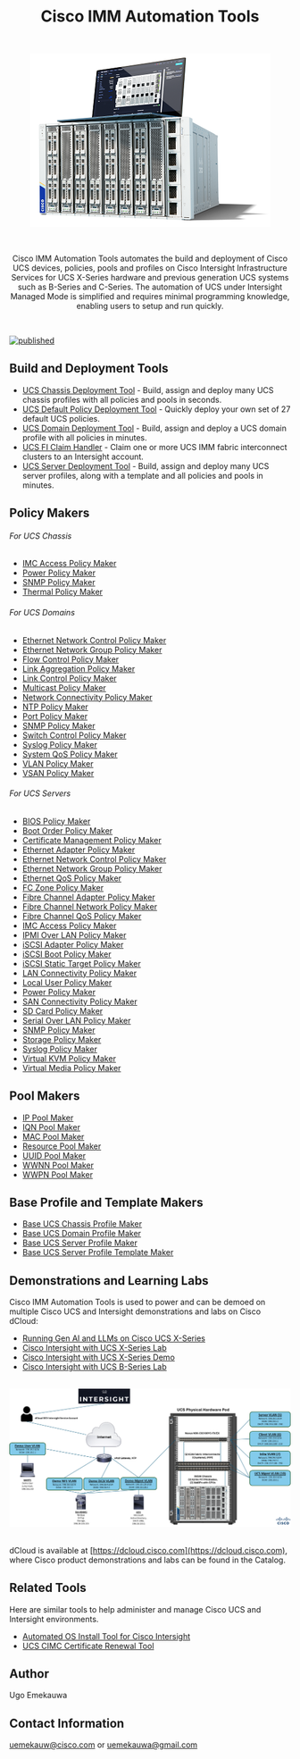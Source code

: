 <h1 align="center">Cisco IMM Automation Tools</h1>

<br>
<p align="center">
  <img alt="Cisco IMM Automation Tools Title Graphic" title="Cisco IMM Automation Tools Title Graphic" src="./src/assets/Cisco_IMM_Automation_Tools_Title_Graphic.png">
</p>  
<br>
<p align="center">
  Cisco IMM Automation Tools automates the build and deployment of Cisco UCS devices, policies, pools and profiles on Cisco Intersight Infrastructure Services for UCS X-Series hardware and previous generation UCS systems such as B-Series and C-Series. The automation of UCS under Intersight Managed Mode is simplified and requires minimal programming knowledge, enabling users to setup and run quickly.
</p>
<br>

[![published](https://static.production.devnetcloud.com/codeexchange/assets/images/devnet-published.svg)](https://developer.cisco.com/codeexchange/github/repo/ugo-emekauwa/cisco-imm-automation-tools)

## Build and Deployment Tools
- [UCS Chassis Deployment Tool](./src/deployment_tools/ucs_chassis_deployment_tool) - Build, assign and deploy many UCS chassis profiles with all policies and pools in seconds.
- [UCS Default Policy Deployment Tool](./src/deployment_tools/ucs_default_policy_deployment_tool) - Quickly deploy your own set of 27 default UCS policies.
- [UCS Domain Deployment Tool](./src/deployment_tools/ucs_domain_deployment_tool) - Build, assign and deploy a UCS domain profile with all policies in minutes.
- [UCS FI Claim Handler](./src/deployment_tools/ucs_fi_claim_handler) - Claim one or more UCS IMM fabric interconnect clusters to an Intersight account.
- [UCS Server Deployment Tool](./src/deployment_tools/ucs_server_deployment_tool) - Build, assign and deploy many UCS server profiles, along with a template and all policies and pools in minutes.

## Policy Makers

###### For UCS Chassis
- [IMC Access Policy Maker](./src/policy_makers/imc_access_policy_maker)
- [Power Policy Maker](./src/policy_makers/power_policy_maker)
- [SNMP Policy Maker](./src/policy_makers/snmp_policy_maker)
- [Thermal Policy Maker](./src/policy_makers/thermal_policy_maker)

###### For UCS Domains
- [Ethernet Network Control Policy Maker](./src/policy_makers/ethernet_network_control_policy_maker)
- [Ethernet Network Group Policy Maker](./src/policy_makers/ethernet_network_group_policy_maker)
- [Flow Control Policy Maker](./src/policy_makers/flow_control_policy_maker)
- [Link Aggregation Policy Maker](./src/policy_makers/link_aggregation_policy_maker)
- [Link Control Policy Maker](./src/policy_makers/link_control_policy_maker)
- [Multicast Policy Maker](./src/policy_makers/multicast_policy_maker)
- [Network Connectivity Policy Maker](./src/policy_makers/network_connectivity_policy_maker)
- [NTP Policy Maker](./src/policy_makers/ntp_policy_maker)
- [Port Policy Maker](./src/policy_makers/port_policy_maker)
- [SNMP Policy Maker](./src/policy_makers/snmp_policy_maker)
- [Switch Control Policy Maker](./src/policy_makers/switch_control_policy_maker)
- [Syslog Policy Maker](./src/policy_makers/syslog_policy_maker)
- [System QoS Policy Maker](./src/policy_makers/system_qos_policy_maker)
- [VLAN Policy Maker](./src/policy_makers/vlan_policy_maker)
- [VSAN Policy Maker](./src/policy_makers/vsan_policy_maker)

###### For UCS Servers
- [BIOS Policy Maker](./src/policy_makers/bios_policy_maker)
- [Boot Order Policy Maker](./src/policy_makers/boot_order_policy_maker)
- [Certificate Management Policy Maker](./src/policy_makers/cert_mgmt_policy_maker)
- [Ethernet Adapter Policy Maker](./src/policy_makers/ethernet_adapter_policy_maker)
- [Ethernet Network Control Policy Maker](./src/policy_makers/ethernet_network_control_policy_maker)
- [Ethernet Network Group Policy Maker](./src/policy_makers/ethernet_network_group_policy_maker)
- [Ethernet QoS Policy Maker](./src/policy_makers/ethernet_qos_policy_maker)
- [FC Zone Policy Maker](./src/policy_makers/fc_zone_policy_maker)
- [Fibre Channel Adapter Policy Maker](./src/policy_makers/fibre_channel_adapter_policy_maker)
- [Fibre Channel Network Policy Maker](./src/policy_makers/fibre_channel_network_policy_maker)
- [Fibre Channel QoS Policy Maker](./src/policy_makers/fibre_channel_qos_policy_maker)
- [IMC Access Policy Maker](./src/policy_makers/imc_access_policy_maker)
- [IPMI Over LAN Policy Maker](./src/policy_makers/ipmi_over_lan_policy_maker)
- [iSCSI Adapter Policy Maker](./src/policy_makers/iscsi_adapter_policy_maker)
- [iSCSI Boot Policy Maker](./src/policy_makers/iscsi_boot_policy_maker)
- [iSCSI Static Target Policy Maker](./src/policy_makers/iscsi_static_target_policy_maker)
- [LAN Connectivity Policy Maker](./src/policy_makers/lan_connectivity_policy_maker)
- [Local User Policy Maker](./src/policy_makers/local_user_policy_maker)
- [Power Policy Maker](./src/policy_makers/power_policy_maker)
- [SAN Connectivity Policy Maker](./src/policy_makers/san_connectivity_policy_maker)
- [SD Card Policy Maker](./src/policy_makers/sd_card_policy_maker)
- [Serial Over LAN Policy Maker](./src/policy_makers/serial_over_lan_policy_maker)
- [SNMP Policy Maker](./src/policy_makers/snmp_policy_maker)
- [Storage Policy Maker](./src/policy_makers/storage_policy_maker)
- [Syslog Policy Maker](./src/policy_makers/syslog_policy_maker)
- [Virtual KVM Policy Maker](./src/policy_makers/virtual_kvm_policy_maker)
- [Virtual Media Policy Maker](./src/policy_makers/virtual_media_policy_maker)

## Pool Makers
- [IP Pool Maker](./src/pool_makers/ip_pool_maker)
- [IQN Pool Maker](./src/pool_makers/iqn_pool_maker)
- [MAC Pool Maker](./src/pool_makers/mac_pool_maker)
- [Resource Pool Maker](./src/pool_makers/resource_pool_maker)
- [UUID Pool Maker](./src/pool_makers/uuid_pool_maker)
- [WWNN Pool Maker](./src/pool_makers/wwnn_pool_maker)
- [WWPN Pool Maker](./src/pool_makers/wwpn_pool_maker)

## Base Profile and Template Makers
- [Base UCS Chassis Profile Maker](./src/profile_makers/ucs_chassis_profile_maker)
- [Base UCS Domain Profile Maker](./src/profile_makers/ucs_domain_profile_maker)
- [Base UCS Server Profile Maker](./src/profile_makers/ucs_server_profile_maker)
- [Base UCS Server Profile Template Maker](./src/profile_makers/ucs_server_profile_template_maker)

## Demonstrations and Learning Labs
Cisco IMM Automation Tools is used to power and can be demoed on multiple Cisco UCS and Intersight demonstrations and labs on Cisco dCloud:

- [Running Gen AI and LLMs on Cisco UCS X-Series](https://dcloud2.cisco.com/demo/ai-workloads-on-cisco-ucs-x-series-v1)
- [Cisco Intersight with UCS X-Series Lab](https://dcloud2.cisco.com/demo/cisco-intersight-management-with-x-series-lab-v1)
- [Cisco Intersight with UCS X-Series Demo](https://dcloud2-rtp.cisco.com/content/instantdemo/cisco-intersight-mode-with-ucs-x-series-v1-instant-demo-2)
- [Cisco Intersight with UCS B-Series Lab](https://dcloud2.cisco.com/demo/cisco-intersight-management-for-ucs-b-series-lab)
<br><br>

![Cisco UCS X-Series Lab Topology](./src/assets/Cisco_UCS_X-Series_Lab_Topology_2.png "Cisco UCS X-Series Lab Topology")
<br><br>

dCloud is available at [https://dcloud.cisco.com](https://dcloud.cisco.com), where Cisco product demonstrations and labs can be found in the Catalog.

## Related Tools
Here are similar tools to help administer and manage Cisco UCS and Intersight environments.
- [Automated OS Install Tool for Cisco Intersight](https://github.com/ugo-emekauwa/intersight-os-installer)
- [UCS CIMC Certificate Renewal Tool](https://github.com/ugo-emekauwa/ucs_cimc_csr_tool)

## Author
Ugo Emekauwa

## Contact Information
uemekauw@cisco.com or uemekauwa@gmail.com
